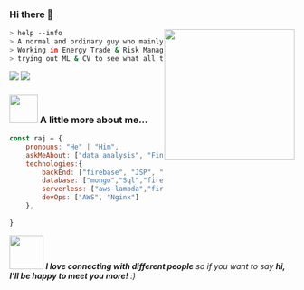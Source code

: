 ### Hi there 👋
<img align='right' src="https://media.giphy.com/media/M9gbBd9nbDrOTu1Mqx/giphy.gif" width="230">


````bash
> help --info
> A normal and ordinary guy who mainly programs in Java and has recently ventured out into Python. 
> Working in Energy Trade & Risk Management (ETRM) team in Wipro using Openlink Endur.
> trying out ML & CV to see what all the fuss is about and he might actually ❤ it. Likes searching about latest researches and technologies.

````
<!--
**RajSinha77/RajSinha77** is a ✨ _special_ ✨ repository because its `README.md` (this file) appears on your GitHub profile.

Here are some ideas to get you started:

- 🔭 I’m currently working on ...
- 🌱 I’m currently learning ...
- 👯 I’m looking to collaborate on ...
- 🤔 I’m looking for help with ...
- 💬 Ask me about ...
- 📫 How to reach me: ...
- 😄 Pronouns: ...
- ⚡ Fun fact: ...
-->
[![](https://img.shields.io/badge/LinkedIn-rajsinha-blue)](https://www.linkedin.com/in/raj-sinha-bit/)
[![](https://img.shields.io/badge/Gmail-raajsinha7797%40gmail.com-red)](mailto:raajsinha7797@gmail.com)

### <img src="https://media.giphy.com/media/VgCDAzcKvsR6OM0uWg/giphy.gif" width="50"> A little more about me...  

```javascript
const raj = {
    pronouns: "He" | "Him",
    askMeAbout: ["data analysis", "Financial trading", "tech"],
    technologies:{
        backEnd: ["firebase", "JSP", "python"],
        database: ["mongo","Sql","firebase"],
        serverless: ["aws-lambda","firebase"],
        devOps: ["AWS", "Nginx"]
    },
  
}
```
<!--
```text
🌞 Morning    25 commits     ███████░░░░░░░░░░░░░░░░░░   3.55% 
🌆 Daytime    78 commits     ██████░░░░░░░░░░░░░░░░░░░   7.08% 
🌃 Evening    565 commits    █████████░░░░░░░░░░░░░░░░   63.01% 
🌙 Night      230 commits     ██░░░░░░░░░░░░░░░░░░░░░░░  27.36%

```    -->


<img src="https://media.giphy.com/media/LnQjpWaON8nhr21vNW/giphy.gif" width="60"> <em><b>I love connecting with different people</b> so if you want to say <b>hi, I'll be happy to meet you more!</b> :)</em>

